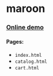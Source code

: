 # maroon

### [**Online demo**](https://rusbers.github.io/maroon/)

#### Pages:  
- `index.html`
- `catalog.html`
- `cart.html`
